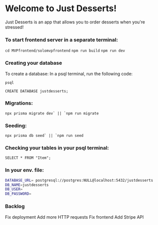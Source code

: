 # Welcome to Just Desserts! 

Just Desserts is an app that allows you to order desserts when you're stressed! 

### To start frontend server in a separate terminal: 

`cd MVPfrontend/solomvpfrontend`
`npm run build`
`npm run dev`

### Creating your database 

To create a database: 
In a psql terminal, run the following code: 

`psql` 

`CREATE DATABASE justdesserts; `

### Migrations:

``` npx prisma migrate dev` || `npm run migrate ```

### Seeding:

```npx prisma db seed` || `npm run seed```


### Checking your tables in your psql terminal:

```SELECT * FROM "Item";```


### In your env. file: 

```sh
DATABASE_URL= postgresql://postgres:NULL@localhost:5432/justdesserts
DB_NAME=justdesserts
DB_USER=
DB_PASSWORD= 
```


### Backlog 

Fix deployment
Add more HTTP requests
Fix frontend
Add Stripe API